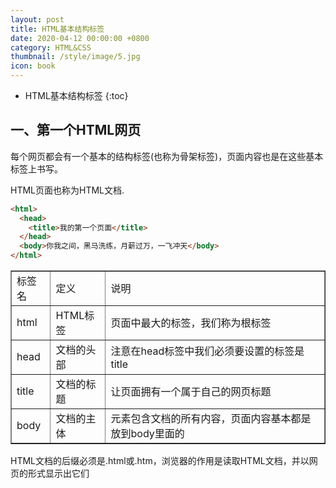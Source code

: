 ```yaml
---
layout: post
title: HTML基本结构标签
date: 2020-04-12 00:00:00 +0800
category: HTML&CSS
thumbnail: /style/image/5.jpg
icon: book
---
```



* HTML基本结构标签
{:toc}

## 一、第一个HTML网页
每个网页都会有一个基本的结构标签(也称为骨架标签)，页面内容也是在这些基本标签上书写。  

HTML页面也称为HTML文档.  

```html
<html>
  <head>
    <title>我的第一个页面</title>
  </head>
  <body>你我之间，黑马洗练，月薪过万，一飞冲天</body>
</html>
```
<table border="1">
<tr>
<td>标签名</td>
<td>定义</td>
<td>说明</td>
</tr>
<tr>
<td>html</td>
<td>HTML标签</td>
<td>页面中最大的标签，我们称为根标签</td>
</tr>
<tr>
<td>head</td>
<td>文档的头部</td>
<td>注意在head标签中我们必须要设置的标签是title</td>
</tr>
<tr>
<td>title</td>
<td>文档的标题</td>
<td>让页面拥有一个属于自己的网页标题</td>
</tr>
<tr>
<td>body</td>
<td>文档的主体</td>
<td>元素包含文档的所有内容，页面内容基本都是放到body里面的</td>
</tr>
</table>
HTML文档的后缀必须是.html或.htm，浏览器的作用是读取HTML文档，并以网页的形式显示出它们  
